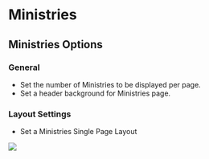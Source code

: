 # Ministries

## Ministries Options

### General

* Set the number of Ministries to be displayed per page.
* Set a header background for Ministries page.


### Layout Settings

* Set a Ministries Single Page Layout

![](http://transvelo.github.io/docs/bethlehem/images/theme-options-ministries.png)
